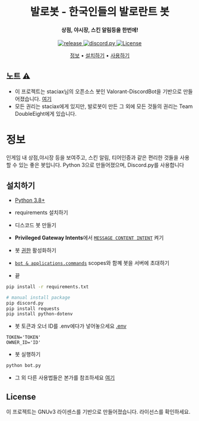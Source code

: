 <h1 align="center">
  <br>
  <a href="https://github.com/teamdoubleeight/Valobot"></a>
  <br>
  발로봇 - 한국인들의 발로란트 봇
  <br>
</h1>

<h4 align="center">상점, 야시장, 스킨 알림등을 한번에!</h4>

<p align="center">
  <a href="https://github.com/teamdoubleeight/Valobot">
     <img src="https://img.shields.io/github/v/release/teamdoubleeight/Valobot" alt="release">
  </a>
  <a href="https://github.com/Rapptz/discord.py/">
     <img src="https://img.shields.io/badge/discord-py-blue.svg" alt="discord.py">
 <a href="https://github.com/teamdoubleeight/Valobot/blob/main/LICENSE">
     <img src="https://img.shields.io/github/license/teamdoubleeight/Valobot" alt="License">

</p>

<p align="center">
  <a href="#about">정보</a>
  •
  <a href="#installation">설치하기</a>
  •
  <a href="#usage">사용하기</a>
</p>

<!-- Inspired by Red Discord Bot -->
<!-- https://github.com/Cog-Creators/Red-DiscordBot -->

## 노트 ⚠️
- 이 프로젝트는 staciax님의 오픈소스 봇인 Valorant-DiscordBot을 기반으로 만들어졌습니다. [여기](https://github.com/staciax/Valorant-DiscordBot)
- 모든 권리는 staciax에게 있지만, 발로봇이 만든 그 외에 모든 것들의 권리는 Team DoubleEight에게 있습니다.


# 정보

인게임 내 상점,야시장 등을 보여주고, 스킨 알림, 티어인증과 같은
편리한 것들을 사용할 수 있는 좋은 봇입니다.
Python 3으로 만들어졌으며, Discord.py를 사용합니다 <br>

## 설치하기

* [Python 3.8+](https://www.python.org/downloads/)

* requirements 설치하기

* 디스코드 봇 만들기

*  **Privileged Gateway Intents**에서 [`MESSAGE CONTENT INTENT`](/resources/dc_MESSAGE_CONTENT_INTENT.png) 켜기

* 봇 [권한](/resources/dc_BOT_PERMS.png) 활성화하기

*  [`bot & applications.commands`](/resources/dc_SCOPES.png) scopes와 함꼐 봇을 서버에 초대하기

* 끝

```bash
pip install -r requirements.txt
```

```bash
# manual install package
pip discord.py
pip install requests
pip install python-dotenv
```

* 봇 토큰과 오너 ID를 .env에다가 넣어놓으세요 [.env](/.env)

```
TOKEN='TOKEN'
OWNER_ID='ID'
```

* 봇 실행하기

```bash
python bot.py
```

* 그 외 다른 사용법들은 본가를 참조하세요 [여기](https://github.com/staciax/Valorant-DiscordBot)

## License

이 프로젝트는 GNUv3 라이센스를 기반으로 만들어졌습니다. 라이선스를 확인하세요.



